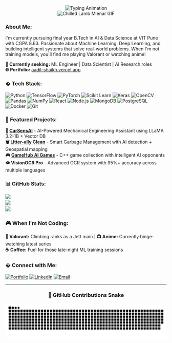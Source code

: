 <div align="center">
  <img src="https://readme-typing-svg.demolab.com?font=Fira+Code&weight=700&size=32&duration=3000&pause=1000&color=00F5FF&center=true&width=1000&lines=Welcome+to+My+GitHub!;AI+%26+Data+Science+%7C+ML+Enthusiast+%7C+Anime+%26+Gaming+Fan;Always+Learning+%F0%9F%9A%80"  alt="Typing Animation" />
</div>


<!-- AI Coding Animation -->
<div align="center">
  <img src="https://raw.githubusercontent.com/aadilshaikh123/aadilshaikh123/main/assets/chilled-lamb-mienar.gif" width="800" alt="Chilled Lamb Mienar GIF" />
</div>

<h3>About Me:</h3>
I'm currently pursuing final year B.Tech in AI & Data Science at VIT Pune with CGPA 8.63. Passionate about Machine Learning, Deep Learning, and building intelligent systems that solve real-world problems. When I'm not training models, you'll find me playing Valorant or watching anime!

**🎯 Currently seeking:** ML Engineer | Data Scientist | AI Research roles  
**🌐 Portfolio:** [aadil-shaikh.vercel.app](https://aadil-shaikh.vercel.app/)

<h3>� Tech Stack:</h3>

![Python](https://img.shields.io/badge/Python-FFD43B?style=for-the-badge&logo=python&logoColor=blue) ![TensorFlow](https://img.shields.io/badge/TensorFlow-FF6F00?style=for-the-badge&logo=tensorflow&logoColor=white) ![PyTorch](https://img.shields.io/badge/PyTorch-EE4C2C?style=for-the-badge&logo=pytorch&logoColor=white) ![Scikit Learn](https://img.shields.io/badge/scikit_learn-F7931E?style=for-the-badge&logo=scikit-learn&logoColor=white) ![Keras](https://img.shields.io/badge/Keras-D00000?style=for-the-badge&logo=keras&logoColor=white) ![OpenCV](https://img.shields.io/badge/OpenCV-27338e?style=for-the-badge&logo=OpenCV&logoColor=white) ![Pandas](https://img.shields.io/badge/Pandas-2C2D72?style=for-the-badge&logo=pandas&logoColor=white) ![NumPy](https://img.shields.io/badge/Numpy-777BB4?style=for-the-badge&logo=numpy&logoColor=white) ![React](https://img.shields.io/badge/React-20232A?style=for-the-badge&logo=react&logoColor=61DAFB) ![Node.js](https://img.shields.io/badge/Node.js-339933?style=for-the-badge&logo=nodedotjs&logoColor=white) ![MongoDB](https://img.shields.io/badge/MongoDB-4EA94B?style=for-the-badge&logo=mongodb&logoColor=white) ![PostgreSQL](https://img.shields.io/badge/PostgreSQL-316192?style=for-the-badge&logo=postgresql&logoColor=white) ![Docker](https://img.shields.io/badge/Docker-2CA5E0?style=for-the-badge&logo=docker&logoColor=white) ![Git](https://img.shields.io/badge/Git-F05032?style=for-the-badge&logo=git&logoColor=white)

<h3>🚀 Featured Projects:</h3>

**🚗 [CarSensAI](https://github.com/aadilshaikh123/CarSensAI)** - AI-Powered Mechanical Engineering Assistant using LLaMA 3.2-1B + Vector DB  
**🗑️ [Litter-ally Clean](https://github.com/aadilshaikh123/Litter-ally-Clean)** - Smart Garbage Management with AI detection + Geospatial mapping  
**🎮 [GameHub AI Games](https://github.com/aadilshaikh123/Gamehub-Ai_Games)** - C++ game collection with intelligent AI opponents  
**👁️ VisionOCR Pro** - Advanced OCR system with 95%+ accuracy across multiple languages

<h3>📊 GitHub Stats:</h3>

![](https://github-readme-stats.vercel.app/api?username=aadilshaikh123&theme=dark&hide_border=false&include_all_commits=false&count_private=false)<br/>
![](https://github-readme-streak-stats.herokuapp.com/?user=aadilshaikh123&theme=dark&hide_border=false)<br/>
![](https://github-readme-stats.vercel.app/api/top-langs/?username=aadilshaikh123&theme=dark&hide_border=false&include_all_commits=false&count_private=false&layout=compact)

<h3>🎮 When I'm Not Coding:</h3>

**🎯 Valorant:** Climbing ranks as a Jett main | **📺 Anime:** Currently binge-watching latest series  
**☕ Coffee:** Fuel for those late-night ML training sessions

<h3>� Connect with Me:</h3>

[![Portfolio](https://img.shields.io/badge/Portfolio-Visit-FF6B6B?style=for-the-badge&logo=firefox&logoColor=white)](https://aadil-shaikh.vercel.app/)
[![LinkedIn](https://img.shields.io/badge/LinkedIn-Connect-0077B5?style=for-the-badge&logo=linkedin&logoColor=white)](https://www.linkedin.com/in/aadilnawaz-shaikh/)
[![Email](https://img.shields.io/badge/Email-Contact-D14836?style=for-the-badge&logo=gmail&logoColor=white)](mailto:shaikhaadilnawaz1@gmail.com)

---

<div align="center">

### 🐍 GitHub Contributions Snake

<img src="https://raw.githubusercontent.com/platane/platane/output/github-contribution-grid-snake-dark.svg" alt="Snake animation" />

</div>

